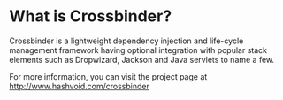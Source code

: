 # What is Crossbinder?

Crossbinder is a lightweight dependency injection and life-cycle management framework having
optional integration with popular stack elements such as Dropwizard, Jackson and Java servlets to
name a few.

For more information, you can visit the project page at http://www.hashvoid.com/crossbinder

